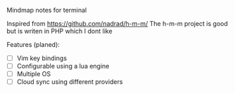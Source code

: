 Mindmap notes for terminal

Inspired from https://github.com/nadrad/h-m-m/
The h-m-m project is good but is writen in PHP which I dont like

Features (planed):

- [ ] Vim key bindings
- [ ] Configurable using a lua engine
- [ ] Multiple OS
- [ ] Cloud sync using different providers
